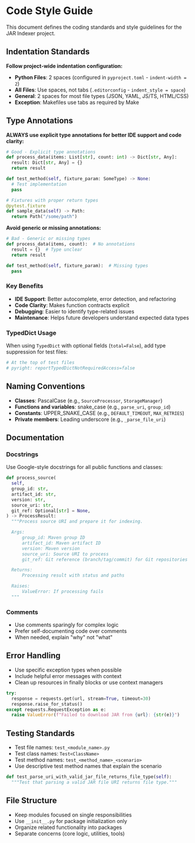 # Code Style Guide

This document defines the coding standards and style guidelines for the JAR Indexer project.

## Indentation Standards

**Follow project-wide indentation configuration:**

- **Python Files**: 2 spaces (configured in `pyproject.toml` - `indent-width = 2`)
- **All Files**: Use spaces, not tabs (`.editorconfig` - `indent_style = space`)
- **General**: 2 spaces for most file types (JSON, YAML, JS/TS, HTML/CSS)
- **Exception**: Makefiles use tabs as required by Make

## Type Annotations

**ALWAYS use explicit type annotations for better IDE support and code clarity:**

```python
# Good - Explicit type annotations
def process_data(items: List[str], count: int) -> Dict[str, Any]:
  result: Dict[str, Any] = {}
  return result

def test_method(self, fixture_param: SomeType) -> None:
  # Test implementation
  pass

# Fixtures with proper return types
@pytest.fixture
def sample_data(self) -> Path:
  return Path("/some/path")
```

**Avoid generic or missing annotations:**
```python
# Bad - Generic or missing types
def process_data(items, count):  # No annotations
  result = {}  # Type unclear
  return result

def test_method(self, fixture_param):  # Missing types
  pass
```

### Key Benefits
- **IDE Support**: Better autocomplete, error detection, and refactoring
- **Code Clarity**: Makes function contracts explicit
- **Debugging**: Easier to identify type-related issues
- **Maintenance**: Helps future developers understand expected data types

### TypedDict Usage
When using `TypedDict` with optional fields (`total=False`), add type suppression for test files:
```python
# At the top of test files
# pyright: reportTypedDictNotRequiredAccess=false
```


## Naming Conventions

- **Classes**: PascalCase (e.g., `SourceProcessor`, `StorageManager`)
- **Functions and variables**: snake_case (e.g., `parse_uri`, `group_id`)
- **Constants**: UPPER_SNAKE_CASE (e.g., `DEFAULT_TIMEOUT`, `MAX_RETRIES`)
- **Private members**: Leading underscore (e.g., `_parse_file_uri`)

## Documentation

### Docstrings
Use Google-style docstrings for all public functions and classes:

```python
def process_source(
  self,
  group_id: str,
  artifact_id: str,
  version: str,
  source_uri: str,
  git_ref: Optional[str] = None,
) -> ProcessResult:
  """Process source URI and prepare it for indexing.

  Args:
      group_id: Maven group ID
      artifact_id: Maven artifact ID
      version: Maven version
      source_uri: Source URI to process
      git_ref: Git reference (branch/tag/commit) for Git repositories

  Returns:
      Processing result with status and paths

  Raises:
      ValueError: If processing fails
  """
```

### Comments
- Use comments sparingly for complex logic
- Prefer self-documenting code over comments
- When needed, explain "why" not "what"

## Error Handling

- Use specific exception types when possible
- Include helpful error messages with context
- Clean up resources in finally blocks or use context managers

```python
try:
  response = requests.get(url, stream=True, timeout=30)
  response.raise_for_status()
except requests.RequestException as e:
  raise ValueError(f"Failed to download JAR from {url}: {str(e)}")
```

## Testing Standards

- Test file names: `test_<module_name>.py`
- Test class names: `Test<ClassName>`
- Test method names: `test_<method_name>_<scenario>`
- Use descriptive test method names that explain the scenario

```python
def test_parse_uri_with_valid_jar_file_returns_file_type(self):
  """Test that parsing a valid JAR file URI returns file type."""
```

## File Structure

- Keep modules focused on single responsibilities
- Use `__init__.py` for package initialization only
- Organize related functionality into packages
- Separate concerns (core logic, utilities, tools)
